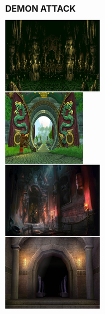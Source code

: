 <h1> DEMON ATTACK</h1>

<img src="https://github.com/JZheng6084/Demon-Attack/blob/master/background1.gif" style="width:304px;height:228px;">
<img src="https://github.com/JZheng6084/Demon-Attack/blob/master/background2.jpg" style="width:250px;height:228px;">
<img src="https://github.com/JZheng6084/Demon-Attack/blob/master/background3.jpg" style="width:304px;height:228px;">
<img src="https://github.com/JZheng6084/Demon-Attack/blob/master/background4.jpg" style="width:304px;height:228px;">
